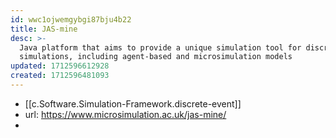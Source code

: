 ```yaml
---
id: wwc1ojwemgybgi87bju4b22
title: JAS-mine
desc: >-
  Java platform that aims to provide a unique simulation tool for discrete-event
  simulations, including agent-based and microsimulation models
updated: 1712596612928
created: 1712596481093
---
```


- [[c.Software.Simulation-Framework.discrete-event]]
- url: https://www.microsimulation.ac.uk/jas-mine/
- 